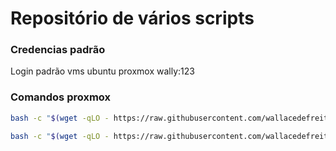 # Repositório de vários scripts

### Credencias padrão
Login padrão vms ubuntu proxmox
wally:123

### Comandos proxmox

```bash
bash -c "$(wget -qLO - https://raw.githubusercontent.com/wallacedefreitas/bashscripts/refs/heads/main/bash/proxmox/ubuntu-default.sh)"
```

```bash
bash -c "$(wget -qLO - https://raw.githubusercontent.com/wallacedefreitas/bashscripts/refs/heads/main/bash/proxmox/ubuntu-gitrunner.sh)"
```